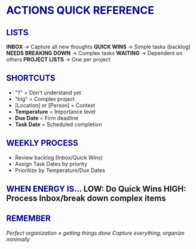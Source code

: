 # <span style="color: navy;">ACTIONS QUICK REFERENCE</span>
## <span style="color: navy;">LISTS</span> 
**INBOX** → Capture all new thoughts 
**QUICK WINS** → Simple tasks (backlog) 
**NEEDS BREAKING DOWN** → Complex tasks 
**WAITING** → Dependent on others 
**PROJECT LISTS** → One per project
## <span style="color: navy;">SHORTCUTS</span>
- "?" = Don't understand yet
- "big" = Complex project
- [Location] or [Person] = Context
- **Temperature** = Importance level
- **Due Date** = Firm deadline
- **Task Date** = Scheduled completion
## <span style="color: navy;">WEEKLY PROCESS</span>
- Review backlog (Inbox/Quick Wins)
- Assign Task Dates by priority
- Prioritize by Temperature/Due Dates
## <span style="color: navy;">WHEN ENERGY IS...</span> **LOW**: Do Quick Wins **HIGH**: Process Inbox/break down complex items
## <span style="color: navy;">REMEMBER</span> 
*Perfect organization ≠ getting things done* 
*Capture everything, organize minimally*